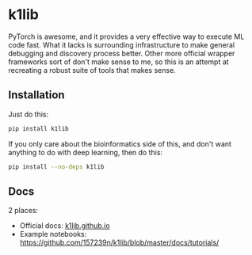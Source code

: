 # k1lib

PyTorch is awesome, and it provides a very effective way to execute ML code fast. What it lacks is surrounding infrastructure to make general debugging and discovery process better. Other more official wrapper frameworks sort of don't make sense to me, so this is an attempt at recreating a robust suite of tools that makes sense.

## Installation

Just do this:

```bash
pip install k1lib
```

If you only care about the bioinformatics side of this, and don't want anything to do with deep learning, then do this:

```bash
pip install --no-deps k1lib
```

## Docs

2 places:

- Official docs: [k1lib.github.io](https://k1lib.github.io)
- Example notebooks: https://github.com/157239n/k1lib/blob/master/docs/tutorials/
